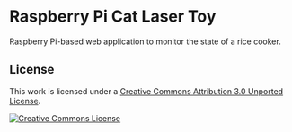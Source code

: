# Raspberry Pi Cat Laser Toy
Raspberry Pi-based web application to monitor the state of a rice cooker.

## License
This work is licensed under a [Creative Commons Attribution 3.0 Unported License](http://creativecommons.org/licenses/by/3.0/deed.en_US).

<a rel="license" href="http://creativecommons.org/licenses/by/3.0/deed.en_US"><img alt="Creative Commons License" style="border-width:0" src="http://i.creativecommons.org/l/by/3.0/88x31.png" /></a>
